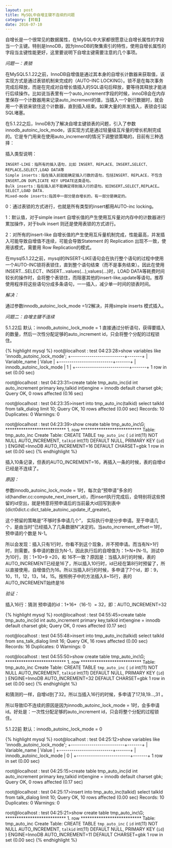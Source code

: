 ```yaml
---
layout: post
title: MySQL中自增主键不连续的问题
category: [转载]
date: 2016-07-10
---
```

自增长是一个很常见的数据属性，在MySQL中大家都很愿意让自增长属性的字段当一个主键。特别是InnoDB，因为InnoDB的聚集索引的特性，使用自增长属性的字段当主键性能更好，这里要说明下自增主键需要注意的几个事项。

<!-- more -->

*问题一：表锁*

在MySQL5.1.22之前，InnoDB自增值是通过其本身的自增长计数器来获取值，该实现方式是通过表锁机制来完成的（AUTO-INC LOCKING）。锁不是在每次事务完成后释放，而是在完成对自增长值插入的SQL语句后释放，要等待其释放才能进行后续操作。比如说当表里有一个auto_increment字段的时候，innoDB会在内存里保存一个计数器用来记录auto_increment的值，当插入一个新行数据时，就会用一个表锁来锁住这个计数器，直到插入结束。如果大量的并发插入，表锁会引起SQL堵塞。

在5.1.22之后，InnoDB为了解决自增主键锁表的问题，引入了参数innodb_autoinc_lock_mode，该实现方式是通过轻量级互斥量的增长机制完成的。它是专门用来在使用auto_increment的情况下调整锁策略的，目前有三种选择：

插入类型说明：
	
	INSERT-LIKE：指所有的插入语句，比如 INSERT、REPLACE、INSERT…SELECT、REPLACE…SELECT,LOAD DATA等
	Simple inserts：指在插入前就能确定插入行数的语句，包括INSERT、REPLACE，不包含INSERT…ON DUPLICATE KEY UPDATE这类语句。
	Bulk inserts：指在插入前不能确定得到插入行的语句。如INSERT…SELECT,REPLACE…SELECT,LOAD DATA.
	Mixed-mode inserts:指其中一部分是自增长的，有一部分是确定的。

0：通过表锁的方式进行，也就是所有类型的insert都用AUTO-inc locking。

1：默认值，对于simple insert 自增长值的产生使用互斥量对内存中的计数器进行累加操作，对于bulk insert 则还是使用表锁的方式进行。

2：对所有的insert-like 自增长值的产生使用互斥量机制完成，性能最高，并发插入可能导致自增值不连续，可能会导致Statement 的 Replication 出现不一致，使用该模式，需要用 Row Replication的模式。

在mysql5.1.22之前，mysql的INSERT-LIKE语句会在执行整个语句的过程中使用一个AUTO-INC锁将表锁住，直到整个语句结束（而不是事务结束）。因此在使用INSERT…SELECT、INSERT…values(…),values(…)时，LOAD DATA等耗费时间较长的操作时，会将整个表锁住，而阻塞其他的insert-like,update等语句。推荐使用程序将这些语句分成多条语句，一一插入，减少单一时间的锁表时间。

*解决：*

通过参数innodb_autoinc_lock_mode =1/2解决，并用simple inserts 模式插入。


*问题二：自增主键不连续*

5.1.22后 默认：innodb_autoinc_lock_mode = 1 
直接通过分析语句，获得要插入的数量，然后一次性分配足够的auto_increment id，只会将整个分配的过程锁住。
	
{% highlight mysql %}
root@localhost : test 04:23:28>show variables like 'innodb_autoinc_lock_mode';
+--------------------------+-------+
| Variable_name            | Value |
+--------------------------+-------+
| innodb_autoinc_lock_mode | 1     |
+--------------------------+-------+
1 row in set (0.00 sec)

root@localhost : test 04:23:31>create table tmp_auto_inc(id int auto_increment primary key,talkid int)engine = innodb default charset gbk;
Query OK, 0 rows affected (0.16 sec)

root@localhost : test 04:23:35>insert into tmp_auto_inc(talkid) select talkId from talk_dialog limit 10;
Query OK, 10 rows affected (0.00 sec)
Records: 10  Duplicates: 0  Warnings: 0

root@localhost : test 04:23:39>show create table tmp_auto_inc\G;
*************************** 1. row ***************************
       Table: tmp_auto_inc
Create Table: CREATE TABLE `tmp_auto_inc` (
  `id` int(11) NOT NULL AUTO_INCREMENT,
  `talkid` int(11) DEFAULT NULL,
  PRIMARY KEY (`id`)
) ENGINE=InnoDB AUTO_INCREMENT=16 DEFAULT CHARSET=gbk
1 row in set (0.00 sec)
{% endhighlight %}

插入10条记录，但表的AUTO_INCREMENT=16，再插入一条的时候，表的自增id已经是不连续了。

*原因：*

参数innodb_autoinc_lock_mode = 1时，每次会“预申请”多余的id(handler.cc:compute_next_insert_id)，而insert执行完成后，会特别将这些预留的id空出，就是特意将预申请后的当前最大id回写到表中(dict0dict.c:dict_table_autoinc_update_if_greater)。

这个预留的策略是“不够时多申请几个”， 实际执行中是分步申请。至于申请几个，是由当时“已经插入了几条数据N”决定的。当auto_increment_offset＝1时，预申请的个数是 N-1。

所以会发现：插入只有1行时，你看不到这个现象，并不预申请。而当有N>1行时，则需要。多申请的数目为N-1，因此执行后的自增值为：1+N+(N-1)。测试中为10行，则：1+10+9 =20，和 16不一致？原因是：当插入8行的时候，表的AUTO_INCREMENT已经是16了，所以插入10行时，id已经在第8行时预留了，所以直接使用，自增值仍为16。所以当插入8行的时候，多申请了7个id，即：9，10，11，12，13，14，15。按照例子中的方法插入8~15行，表的AUTO_INCREMENT始终是16

*验证：*

插入16行：猜测 预申请的id：1+16+（16-1）= 32，即：AUTO_INCREMENT=32

{% highlight mysql %}
root@localhost : test 04:55:45>create table tmp_auto_inc(id int auto_increment primary key,talkid int)engine = innodb default charset gbk;
Query OK, 0 rows affected (0.17 sec)

root@localhost : test 04:55:48>insert into tmp_auto_inc(talkid) select talkId from sns_talk_dialog limit 16;
Query OK, 16 rows affected (0.00 sec)
Records: 16  Duplicates: 0  Warnings: 0

root@localhost : test 04:55:50>show create table tmp_auto_inc\G;
*************************** 1. row ***************************
       Table: tmp_auto_inc
Create Table: CREATE TABLE `tmp_auto_inc` (
  `id` int(11) NOT NULL AUTO_INCREMENT,
  `talkid` int(11) DEFAULT NULL,
  PRIMARY KEY (`id`)
) ENGINE=InnoDB AUTO_INCREMENT=32 DEFAULT CHARSET=gbk
1 row in set (0.00 sec)
{% endhighlight %}

和猜测的一样，自增id到了32。所以当插入16行的时候，多申请了17,18,19...,31 。

所以导致ID不连续的原因是因为innodb_autoinc_lock_mode = 1时，会多申请id。好处是：一次性分配足够的auto_increment id，只会将整个分配的过程锁住。

5.1.22前 默认：innodb_autoinc_lock_mode = 0

{% highlight mysql %}
root@localhost : test 04:25:12>show variables like 'innodb_autoinc_lock_mode';
+--------------------------+-------+
| Variable_name            | Value |
+--------------------------+-------+
| innodb_autoinc_lock_mode | 0     |
+--------------------------+-------+
1 row in set (0.00 sec)

root@localhost : test 04:25:15>create table tmp_auto_inc(id int auto_increment primary key,talkid int)engine = innodb default charset gbk;
Query OK, 0 rows affected (0.17 sec)

root@localhost : test 04:25:17>insert into tmp_auto_inc(talkid) select talkId from talk_dialog limit 10;
Query OK, 10 rows affected (0.00 sec)
Records: 10  Duplicates: 0  Warnings: 0

root@localhost : test 04:25:21>show create table tmp_auto_inc\G;
*************************** 1. row ***************************
       Table: tmp_auto_inc
Create Table: CREATE TABLE `tmp_auto_inc` (
  `id` int(11) NOT NULL AUTO_INCREMENT,
  `talkid` int(11) DEFAULT NULL,
  PRIMARY KEY (`id`)
) ENGINE=InnoDB AUTO_INCREMENT=11 DEFAULT CHARSET=gbk
1 row in set (0.00 sec)
{% endhighlight %}
